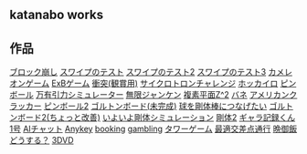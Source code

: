 
<link rel="stylesheet" href="./github-markdown.css" type="text/css">
<head>
<meta name="viewport" content="width=device-width, initial-scale=1.0, maximum-scale=1.0, minimum-scale=1.0">
<title>katanabo/web</title>
</head>
<div class="contents">
<div>
</div>
<article>

# katanabo works
 
<!-- 
## 雑記
[日記](diary.html)
[web開発](web.html)
[今後追加したい機能](futureplan.html)
複数行は
こっちのほうが
断然、楽
[レビュー](r_01_movie/review.html)
-->


## 作品
[ブロック崩し](00_example/new_blockkuzushi.html)
[スワイプのテスト](01_puzzle/bane_01.html)
[スワイプのテスト2](01_puzzle/bane_02.html)
[スワイプのテスト3](01_puzzle/bane_03.html)
[カメレオンゲーム](01_puzzle/bane_04.html)
[ExBゲーム](02_testparticle/ExB_02.html)
[衝突(観賞用)](02_testparticle/five-ballcollision.html)
[サイクロトロンチャレンジ](02_testparticle/cyclotron_challenge.html)
[ホッカイロ](03_multiball/hotiphone.html)
[ピンボール](03_multiball/pinball.html)
[万有引力シミュレーター](03_multiball/kepler.html)
[無限ジャンケン](04_command_game/janken.html)
[複素平面Z^2](05_complex/map1.html)
[バネ](07_furiko/step3_gomu.html)
[アメリカンクラッカー](07_furiko/step4_himo.html)
[ピンボール2](03_multiball/pinball2.html)
[ゴルトンボード(未完成)](03_multiball/goltonboard.html)
[球を剛体棒につなげたい](07_furiko/step6_constraint.html)
[ゴルトンボード2(ちょっと改善)](03_multiball/goltonboard2.html)
[いよいよ剛体シミュレーション](08_rigid_body/step4_fixgosa.html)
[剛体2](08_rigid_body/step5_rigid-move.html)
[ギャラ記録くん1号](09_localstorage/index.html)
[AIチャット](14_voicechat/interface.html)
[Anykey](15_random_image/anykey.htmll)
[booking](16_booking/booking.html)
[gambling](18_gambling/test7.html)
[タワーゲーム](20_kamereon_block/test04.html)
[最適交差点通行](21_intersection/test01.html)
[晩御飯どうする？](22_dinner/test01.html)
[3DVD](07_furiko/dvd-01.html)
</article>
<aside id="ToC"></aside>
</div>
